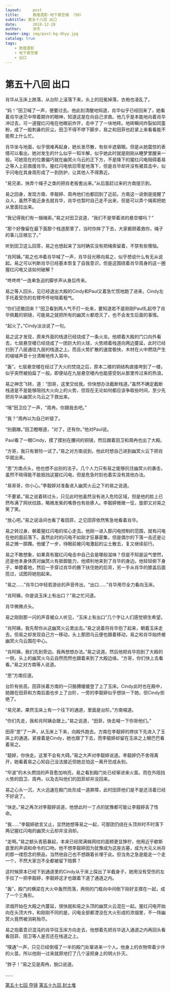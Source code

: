 ```yaml
---
layout:     post
title:      敦煌遗影·地下悬空楼 （58）
subtitle: 第五十八回 出口
date:       2018-12-28
author:     沐杰
header-img: img/post-bg-dhyy.jpg
catalog: true
tags:
    - 敦煌遗影
    - 地下悬空楼
    - 出口
---
```

# 第五十八回 出口

肖华从玉床上跌落，从台阶上滚落下来，头上的冠冕掉落，衣袍也凌乱了。

“妈！”田卫喊了一声，便要过去。他此刻清醒地知道，肖华似乎已经回来了，她看着肖华迷茫中带着期许的眼神，知道这是在向自己求救。他几乎是本能地向着肖华冲过去，可一道猩红闪电在他眼前炸开，击中了了一块地砖。地砖瞬间炸裂如同齑粉，成了一股刺鼻的灰尘。田卫不得不停下脚步，易之和田菲也赶紧上来看看能不能帮上什么忙。

肖华坐与地面，似乎很难再起身，她长发尽散，有些半遮眉眼。但是从她震惊的表情可以看出，她对发生的什么似乎一知半解，似乎她此时就是刚刚从睡梦里醒来一般。可她现在的位置偏巧就在幽冥火乌云的正下方，不是降下的猩红闪电阻碍着易之等人上前救援肖华。猩红闪电依旧零星地落下，但是肖华却并没有被其击中，似乎闪电在其身周形成了一到防护，让其他人不得靠近。

“易兄弟，快弄个绳子之类的把肖老板套出来。”从后面赶过来的方南提示到。

易之回身，发现方南、李靓婷、周冉他们也都回到了近前。方南这一说倒是提醒了众人，虽然不能近身去就肖华，肖华也暂时自己走不出来，但是可以弄个绳索把她从里面拉出来。

“我记得我们有一捆绳索。”易之对田卫说道，“我们不是带着进的悬空楼吗？”

“那个好像留在最下面那个栈道那里了，当时你摔了下去，大家都顾着救你，绳子的事儿压根忘了。”

听到田卫这么回答，易之也想起来了当时确实没有把绳索留着，不禁有些懊恼。

“肖阿姨。”易之也冲着肖华喊了一声，肖华目光移向易之，似乎想说什么有无从说起。易之可以判断肖华已经基本恢复了自我意识，但是这围绕着肖华周身的这一圈猩红闪电又该如何破解？

“咚咚咚”一连串急迫的脚步声从身后传来。

易之等人回头，见已经退出大殿的Cindy和Paul又着急忙慌地跑了进来，Cindy左手托着受伤的右臂呼呼地喘着粗气。

“你们还敢回来？”田卫看到两人气不打一处来，要知道若不是刚刚Paul扎起夺了肖华佩戴的铜镜，可能易之就把所有的幽冥火都熄灭了，也不会发生后面的事情。

“起火了。”Cindy淡淡说了一句。

易之这才发现，原来外面的栈道已经烧成了一条火龙。他顺着大殿的门口向外看去，七层悬空楼已经烧成了一团巨大的火球，火势顺着栈道向两边蔓延，此时已经扫到了八层通往九层的栈道之上。而且火势扩散的速度极快，木材在火中燃烧产生的啵啵声音十分清晰地传入耳中。

“轰”。七层悬空楼在经过了大火的焚烧之后，原本二楼的铜结构直接垮到了一楼，似乎突然被拍扁了一般。即便站在九层悬空楼内也能感受到从那里传过来的热浪。

易之神念飞转，道：“田哥，这里交给我。你快想办法截断栈道。”虽然不确定截断栈道是不是能够阻挡大火向上的火势，但现在无论如何都应该争取些时间，至少先把肖华从幽冥火乌云之下救出来。

“哦”田卫应了一声，“周冉，你跟我去吧。”

“我？”周冉以为自己听错了。

“别磨蹭。”田卫瞪眼道，“对了，还有你。”他对Paul说。

Paul看了一眼Cindy，摸了摸别在腰间的铜镜，然后跟着田卫和周冉也出了大殿。

“方哥，我只有冒险一试了。”易之对方南说到，他此时想自己进到幽冥火云下把肖华就出来。

“恩”方南点头，他也想不出别的法子。几个人力只有易之能够抗住幽冥火的袭击，虽然不晓得能不能抵挡这猩红闪电，但是危急时刻也着实没有其他办法。

“易哥哥，你小心。”李靓婷对准备进入幽冥火云之下的易之说道。

“不要紧。”易之说着转过头，只见此时他虽然没有进入危险区域，但是他的脸上已然布满了网状纹路，略微发紫的嘴唇也有些瘆人。李靓婷微微一怔，旋即又对易之笑了笑。

“放心吧。”易之说话间也看了看田菲，之见田菲依然焦急地看着肖华。

易之转过身，朝着猩红闪电的垓心走去。他刚一进入那闪电控制的范围，就有闪电在他的面前落下。虽然此时的闪电不如刚才狂暴密集，但是偶尔的下落一击还是让易之微一踯躅。他缓了一步，待眼前被闪电激起的尘土散去，复又继续前行。

易之不敢想象，如果真有猩红闪电击中自己会是哪般滋味？但是不知是运气使然，还是他本身体质对幽冥火有抵御能力，他顺利地来到了肖华的身边。他轻轻俯下身子，单膝着地，然后一手穿过肖华的腋下扶住她的后背，另一手从肖华的膝盖后面揽过，试图将她抱起来。

“易之……”肖华口中轻若游丝的声音传出，“出口……”肖华用尽全力看向玉床。

“肖阿姨，你是说玉床上有出口？”易之忙问道。

肖华微微点头。

易之刚刚那一问的声音被众人听见，“玉床上有出口”几个字让人们感觉顿生希望。

“肖阿姨，我先帮你从这幽冥火云里出去。”易之说着将肖华抱了起来，朝着玉床走去。但易之却发现自己方一移动，头上那团乌云便也跟着移动，易之和肖华始终被幽冥火乌云围在中心。

“肖阿姨，我们先到旁边。我再想想办法。”易之说道。然后他把肖华抱到了大殿的一侧，头上的幽冥火乌云自然而然也跟着来到了大殿边缘。“方哥，你们快上去看看。”易之对方南等人说道。

“恩”方南应道。

台阶有些高，田菲扶着方南的一只胳膊缓缓登了上了玉床。Cindy此时也在殿中，她跟在田菲和方南后面也步上了台阶，一旁的李靓婷似乎想扶一下她，但Cindy拒绝了。

“易兄弟，果然玉床上有一个往下的通道，里面是台阶。”方南喊道。

“你们先走，我和肖阿姨会跟上。”易之说道，“田菲，快去喊一下你哥他们。”

田菲“恩”了一声，从玉床上下来，向殿外跑去。方南在李靓婷的搀扶下先进入了玉床上的通道。紧接着是Cindy，她也跟了下去，而李靓婷却留在玉床之上眼巴巴看着易之。

“靓婷，你快走。这里不会有大碍。”易之大声对李靓婷说道。李靓婷仍不舍得离开，她看着易之心知自己没法接近但她总怕这一离开恐成永别。

“毕波”的木头燃烧的声音愈加响亮，易之看到殿门处已经窜进来火苗。而在外阻挡火势的田卫、周冉，以及去叫他们的田菲却并没回来。

易之心头一沉，大火迅速在殿门处形成一道屏障，此时田菲他们是不是还活着已经不好说了。

“快走。”易之再次对李靓婷说道，他想此时一丁点的犹豫都可能让李靓婷丢了性命。

“我……”李靓婷欲言又止，显然她想等易之一起，可那团仍绕在头顶并时不时落下两记猩红闪电的幽冥火云却并没消却。

“走啊。”易之额头青筋暴起，本来已经爬满蛛网纹的面颊更显狰狞，他用近乎歇斯底里的声调和命令的口吻。他不想李靓婷因为犹豫成为这座古墓，成为大元义尚存的那一缕怨念的祭品，当然他自己也不想跟着长埋于此。但当务之急是能走一个走一个，不然大家岂不全都被留下陪葬？

这时候原本已经下到通道里的Cindy从于床上探出了半截身子，她用没有受伤的左手拉了一把李靓婷，李靓婷这才也跟着下道了通道之内。

“轰”，殿门的横梁在大火中轰然而落，两侧的门框向中间倒下刚好支撑在一起，成了一个三角形。

浓烟开始在大殿之内蔓延，很快就和易之头顶的幽冥火云混在一起。猩红闪电开始向在头顶大作，和刚刚不同的是，闪电全部都湮没在大火形成的浓烟里，不一阵幽冥火竟然被消耗殆尽。

易之抱着意识混沌的肖华往玉床方向走去，他想着先把肖华送入通道之内再回头看看田菲、田卫等人是否还在栈道之上。

“噗通”一声，只见已经倒塌了一半的殿门处窜进来一个人。他身上的衣物带着少许的火苗，所以他刚一过来就原地打了几个滚把身上的明火扑灭。

“胖子！”易之见是周冉，脱口说道。

……

[第五十七回 夺镜](http://www.jianshu.com/p/a2fd06974222)
[第五十九回 封土堆](http://www.jianshu.com/p/215f2a9d95cd)
